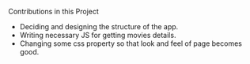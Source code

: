 Contributions in this Project
- Deciding and designing the structure of the app.
- Writing necessary JS for getting movies details.
- Changing some css property so that look and feel of page becomes good.